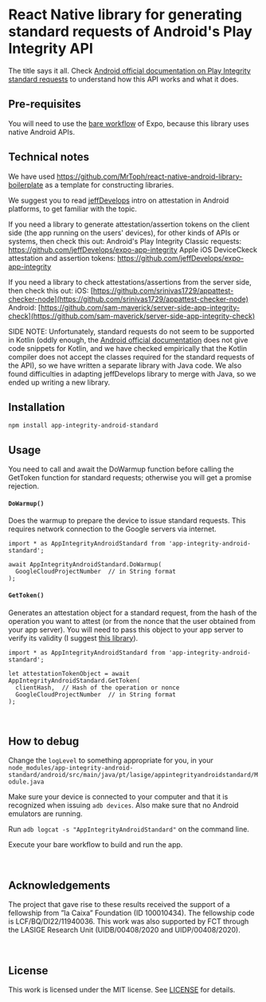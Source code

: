 # React Native library for generating standard requests of Android's Play Integrity API
The title says it all. Check [Android official documentation on Play Integrity standard requests](https://developer.android.com/google/play/integrity/standard) to understand how this API works and what it does.



## Pre-requisites

You will need to use the [bare workflow](https://docs.expo.dev/archive/managed-vs-bare) of Expo, because this library uses native Android APIs.



## Technical notes

We have used https://github.com/MrToph/react-native-android-library-boilerplate as a template for constructing libraries.

We suggest you to read [jeffDevelops](https://github.com/jeffDevelops/expo-app-integrity) intro on attestation in Android platforms, to get familiar with the topic.

If you need a library to generate attestation/assertion tokens on the client side (the app running on the users' devices), for other kinds of APIs or systems, then check this out:
Android's Play Integrity Classic requests: https://github.com/jeffDevelops/expo-app-integrity
Apple iOS DeviceCkeck attestation and assertion tokens: https://github.com/jeffDevelops/expo-app-integrity

If you need a library to check attestations/assertions from the server side, then check this out:
iOS: [https://github.com/srinivas1729/appattest-checker-node](https://github.com/srinivas1729/appattest-checker-node)
Android: [https://github.com/sam-maverick/server-side-app-integrity-check](https://github.com/sam-maverick/server-side-app-integrity-check)

SIDE NOTE:
Unfortunately, standard requests do not seem to be supported in Kotlin (oddly enough, the [Android official documentation](https://developer.android.com/google/play/integrity/standard) does not give code snippets for Kotlin, and we have checked empirically that the Kotlin compiler does not accept the classes required for the standard requests of the API), so we have written a separate library with Java code. We also found difficulties in adapting jeffDevelops library to merge with Java, so we ended up writing a new library.



## Installation

```
npm install app-integrity-android-standard
```



## Usage

You need to call and await the DoWarmup function before calling the GetToken function for standard requests; otherwise you will get a promise rejection.

#### `DoWarmup()`

Does the warmup to prepare the device to issue standard requests. This requires network connection to the Google servers via internet.

```
import * as AppIntegrityAndroidStandard from 'app-integrity-android-standard';

await AppIntegrityAndroidStandard.DoWarmup(
  GoogleCloudProjectNumber  // in String format
);
```

#### `GetToken()`

Generates an attestation object for a standard request, from the hash of the operation you want to attest (or from the nonce that the user obtained from your app server). You will need to pass this object to your app server to verify its validity (I suggest [this library](https://github.com/sam-maverick/server-side-app-integrity-check)).

```
import * as AppIntegrityAndroidStandard from 'app-integrity-android-standard';

let attestationTokenObject = await AppIntegrityAndroidStandard.GetToken(
  clientHash,  // Hash of the operation or nonce
  GoogleCloudProjectNumber  // in String format
);
```

​    

## How to debug

Change the `logLevel` to something appropriate for you, in your `node_modules/app-integrity-android-standard/android/src/main/java/pt/lasige/appintegrityandroidstandard/Module.java`

Make sure your device is connected to your computer and that it is recognized when issuing `adb devices`. Also make sure that no Android emulators are running.

Run `adb logcat -s "AppIntegrityAndroidStandard"` on the command line.

Execute your bare workflow to build and run the app.

​     

## Acknowledgements

The project that gave rise to these results received the support of a fellowship from ”la Caixa” Foundation (ID 100010434). The fellowship code is LCF/BQ/DI22/11940036. This work was also supported by FCT through the LASIGE Research Unit (UIDB/00408/2020 and UIDP/00408/2020).

​    

## License

This work is licensed under the MIT license. See [LICENSE](LICENSE) for details.
